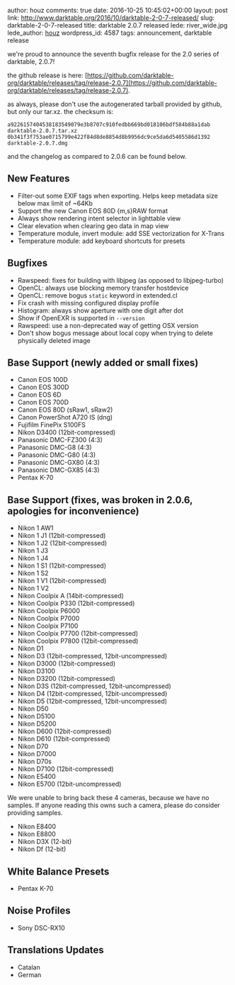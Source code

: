 author: houz
comments: true
date: 2016-10-25 10:45:02+00:00
layout: post
link: http://www.darktable.org/2016/10/darktable-2-0-7-released/
slug: darktable-2-0-7-released
title: darktable 2.0.7 released
lede: river_wide.jpg
lede_author: <a href="https://houz.org/">houz</a>
wordpress_id: 4587
tags: announcement, darktable release

we're proud to announce the seventh bugfix release for the 2.0 series of darktable, 2.0.7!

the github release is here: [https://github.com/darktable-org/darktable/releases/tag/release-2.0.7](https://github.com/darktable-org/darktable/releases/tag/release-2.0.7).

as always, please don't use the autogenerated tarball provided by github, but only our tar.xz. the checksum is:

    a9226157404538183549079e3b8707c910fedbb669bd018106bdf584b88a1dab  darktable-2.0.7.tar.xz
    0b341f3f753ae0715799e422f84d8de8854d8b9956dc9ce5da6d5405586d1392  darktable-2.0.7.dmg

and the changelog as compared to 2.0.6 can be found below.

## New Features

* Filter-out some EXIF tags when exporting. Helps keep metadata size below max limit of ~64Kb
* Support the new Canon EOS 80D {m,s}RAW format
* Always show rendering intent selector in lighttable view
* Clear elevation when clearing geo data in map view
* Temperature module, invert module: add SSE vectorization for X-Trans
* Temperature module: add keyboard shortcuts for presets

## Bugfixes

* Rawspeed: fixes for building with libjpeg (as opposed to libjpeg-turbo)
* OpenCL: always use blocking memory transfer hostdevice
* OpenCL: remove bogus `static` keyword in extended.cl
* Fix crash with missing configured display profile
* Histogram: always show aperture with one digit after dot
* Show if OpenEXR is supported in `--version`
* Rawspeed: use a non-deprecated way of getting OSX version
* Don't show bogus message about local copy when trying to delete physically deleted image

## Base Support (newly added or small fixes)

* Canon EOS 100D
* Canon EOS 300D
* Canon EOS 6D
* Canon EOS 700D
* Canon EOS 80D (sRaw1, sRaw2)
* Canon PowerShot A720 IS (dng)
* Fujifilm FinePix S100FS
* Nikon D3400 (12bit-compressed)
* Panasonic DMC-FZ300 (4:3)
* Panasonic DMC-G8 (4:3)
* Panasonic DMC-G80 (4:3)
* Panasonic DMC-GX80 (4:3)
* Panasonic DMC-GX85 (4:3)
* Pentax K-70

## Base Support (fixes, was broken in 2.0.6, apologies for inconvenience)

* Nikon 1 AW1
* Nikon 1 J1 (12bit-compressed)
* Nikon 1 J2 (12bit-compressed)
* Nikon 1 J3
* Nikon 1 J4
* Nikon 1 S1 (12bit-compressed)
* Nikon 1 S2
* Nikon 1 V1 (12bit-compressed)
* Nikon 1 V2
* Nikon Coolpix A (14bit-compressed)
* Nikon Coolpix P330 (12bit-compressed)
* Nikon Coolpix P6000
* Nikon Coolpix P7000
* Nikon Coolpix P7100
* Nikon Coolpix P7700 (12bit-compressed)
* Nikon Coolpix P7800 (12bit-compressed)
* Nikon D1
* Nikon D3 (12bit-compressed, 12bit-uncompressed)
* Nikon D3000 (12bit-compressed)
* Nikon D3100
* Nikon D3200 (12bit-compressed)
* Nikon D3S (12bit-compressed, 12bit-uncompressed)
* Nikon D4 (12bit-compressed, 12bit-uncompressed)
* Nikon D5 (12bit-compressed, 12bit-uncompressed)
* Nikon D50
* Nikon D5100
* Nikon D5200
* Nikon D600 (12bit-compressed)
* Nikon D610 (12bit-compressed)
* Nikon D70
* Nikon D7000
* Nikon D70s
* Nikon D7100 (12bit-compressed)
* Nikon E5400
* Nikon E5700 (12bit-uncompressed)

We were unable to bring back these 4 cameras, because we have no samples.
If anyone reading this owns such a camera, please do consider providing samples.

* Nikon E8400
* Nikon E8800
* Nikon D3X (12-bit)
* Nikon Df (12-bit)

## White Balance Presets

* Pentax K-70

## Noise Profiles

* Sony DSC-RX10

## Translations Updates

* Catalan
* German
